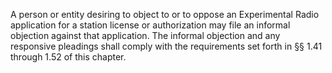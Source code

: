 A person or entity desiring to object to or to oppose an Experimental Radio application for a station license or authorization may file an informal objection against that application. The informal objection and any responsive pleadings shall comply with the requirements set forth in §§ 1.41 through 1.52 of this chapter.

